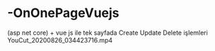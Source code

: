 # -OnOnePageVuejs
(asp net core) + vue js ile tek sayfada Create Update Delete işlemleri
YouCut_20200826_034423716.mp4
